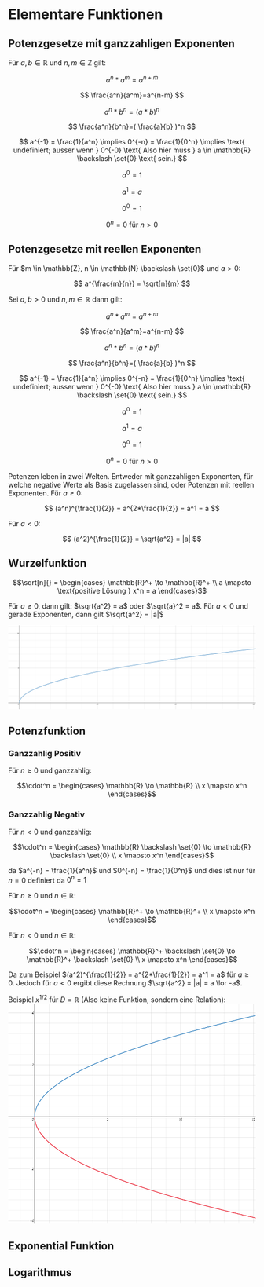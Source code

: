 # Elementare Funktionen

## Potenzgesetze mit ganzzahligen Exponenten
Für $a,b \in \mathbb{R}$ und $n,m \in \mathbb{Z}$ gilt:

$$ a^n*a^m=a^{n+m} $$

$$ \frac{a^n}{a^m}=a^{n-m}  $$

$$ a^n*b^n=(a*b)^n $$

$$ \frac{a^n}{b^n}=( \frac{a}{b} )^n $$

$$ a^{-1} = \frac{1}{a^n} \implies 0^{-n} = \frac{1}{0^n} \implies \text{ undefiniert; ausser wenn } 0^{-0} \text{ Also hier muss } a \in \mathbb{R} \backslash \set{0} \text{ sein.} $$

$$ a^0 = 1 $$

$$ a^1 = a $$

$$ 0^0 = 1 $$

$$ 0^n = 0 \text{ für } n > 0 $$


## Potenzgesetze mit reellen Exponenten
Für $m \in \mathbb{Z}, n \in \mathbb{N} \backslash \set{0}$ und $a > 0$:

$$ a^{\frac{m}{n}} = \sqrt[n]{m} $$ 

Sei $a,b > 0$ und $n,m \in \mathbb{R}$ dann gilt:

$$ a^n*a^m=a^{n+m} $$

$$ \frac{a^n}{a^m}=a^{n-m}  $$

$$ a^n*b^n=(a*b)^n $$

$$ \frac{a^n}{b^n}=( \frac{a}{b} )^n $$

$$ a^{-1} = \frac{1}{a^n} \implies 0^{-n} = \frac{1}{0^n} \implies \text{ undefiniert; ausser wenn } 0^{-0} \text{ Also hier muss } a \in \mathbb{R} \backslash \set{0} \text{ sein.} $$

$$ a^0 = 1 $$

$$ a^1 = a $$

$$ 0^0 = 1 $$

$$ 0^n = 0 \text{ für } n > 0 $$

Potenzen leben in zwei Welten. Entweder mit ganzzahligen Exponenten, für welche negative Werte als Basis zugelassen sind, oder Potenzen mit reellen Exponenten. Für $a \geq 0$:

$$ (a^n)^{\frac{1}{2}} = a^{2*\frac{1}{2}} = a^1 = a $$

Für $a < 0$:

$$ (a^2)^{\frac{1}{2}} = \sqrt{a^2} = |a| $$


## Wurzelfunktion
```math
\sqrt[n]{} =
  \begin{cases}
     \mathbb{R}^+ \to  \mathbb{R}^+ \\
    a \mapsto \text{positive Lösung } x^n = a
  \end{cases}
```

Für $a \geq 0$, dann gilt: $\sqrt{a^2} = a$ oder $\sqrt{a}^2 = a$.
Für $a < 0$ und gerade Exponenten, dann gilt $\sqrt{a^2} = |a|$

![Wurzelfunktion](https://github.com/schbm/edu-notes/blob/main/Analysis/Wurzelfunktion.PNG?raw=true)

## Potenzfunktion

### Ganzzahlig Positiv
Für $n \geq 0$ und ganzzahlig:
```math
\cdot^n =
  \begin{cases}
     \mathbb{R} \to  \mathbb{R} \\
    x \mapsto x^n
  \end{cases}
```
### Ganzzahlig Negativ
Für $n < 0$ und ganzzahlig:
```math
\cdot^n =
  \begin{cases}
     \mathbb{R} \backslash \set{0} \to  \mathbb{R} \backslash \set{0} \\
    x \mapsto  x^n
  \end{cases}
```
da $a^{-n} = \frac{1}{a^n}$ und $0^{-n} = \frac{1}{0^n}$ und dies ist nur für $n=0$ definiert da $0^n=1$

Für $n \geq 0$ und $n \in \mathbb{R}$:
```math
\cdot^n =
  \begin{cases}
     \mathbb{R}^+ \to  \mathbb{R}^+ \\
    x \mapsto x^n
  \end{cases}
```

Für $n < 0$ und $n \in \mathbb{R}$:
```math
\cdot^n =
  \begin{cases}
     \mathbb{R}^+ \backslash \set{0} \to  \mathbb{R}^+ \backslash \set{0} \\
    x \mapsto  x^n
  \end{cases}
```
Da zum Beispiel $(a^2)^{\frac{1}{2}} = a^{2*\frac{1}{2}} = a^1 = a$ für $a \geq 0$.
Jedoch für $a < 0$ ergibt diese Rechnung $\sqrt{a^2} = |a| = a \lor -a$.

Beispiel $x^{1/2}$ für $D=\mathbb{R}$ (Also keine Funktion, sondern eine Relation):
![Nicht wohldefinierte Funktion](https://github.com/schbm/edu-notes/blob/main/Analysis/nicht_wohldefiniert.PNG?raw=true)

## Exponential Funktion

## Logarithmus
